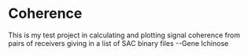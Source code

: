 # Coherence
This is my test project in calculating and plotting signal coherence from pairs of receivers giving in a list of SAC binary files
--Gene Ichinose
